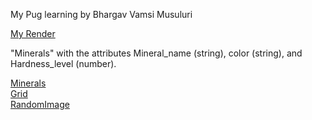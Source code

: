 My Pug learning by Bhargav Vamsi Musuluri

[My Render](https://s24wb63musuluri.onrender.com)  

"Minerals" with the attributes Mineral_name (string), color (string), and Hardness_level (number).  

[Minerals](https://s24wb63musuluri.onrender.com/minerals)  
[Grid](https://s24wb63musuluri.onrender.com/grid?rows=5&cols=6)  
[RandomImage](https://s24wb63musuluri.onrender.com/pick)
